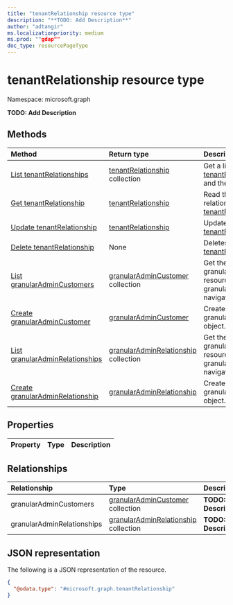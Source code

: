 ```yaml
---
title: "tenantRelationship resource type"
description: "**TODO: Add Description**"
author: "adtangir"
ms.localizationpriority: medium
ms.prod: ""gdap""
doc_type: resourcePageType
---
```


# tenantRelationship resource type

Namespace: microsoft.graph



**TODO: Add Description**

## Methods
|Method|Return type|Description|
|:---|:---|:---|
|[List tenantRelationships](../api/tenantrelationship-list.md)|[tenantRelationship](../resources/tenantrelationship.md) collection|Get a list of the [tenantRelationship](../resources/tenantrelationship.md) objects and their properties.|
|[Get tenantRelationship](../api/tenantrelationship-get.md)|[tenantRelationship](../resources/tenantrelationship.md)|Read the properties and relationships of a [tenantRelationship](../resources/tenantrelationship.md) object.|
|[Update tenantRelationship](../api/tenantrelationship-update.md)|[tenantRelationship](../resources/tenantrelationship.md)|Update the properties of a [tenantRelationship](../resources/tenantrelationship.md) object.|
|[Delete tenantRelationship](../api/tenantrelationship-delete.md)|None|Deletes a [tenantRelationship](../resources/tenantrelationship.md) object.|
|[List granularAdminCustomers](../api/tenantrelationship-list-granularadmincustomers.md)|[granularAdminCustomer](../resources/granularadmincustomer.md) collection|Get the granularAdminCustomer resources from the granularAdminCustomers navigation property.|
|[Create granularAdminCustomer](../api/tenantrelationship-post-granularadmincustomers.md)|[granularAdminCustomer](../resources/granularadmincustomer.md)|Create a new granularAdminCustomer object.|
|[List granularAdminRelationships](../api/tenantrelationship-list-granularadminrelationships.md)|[granularAdminRelationship](../resources/granularadminrelationship.md) collection|Get the granularAdminRelationship resources from the granularAdminRelationships navigation property.|
|[Create granularAdminRelationship](../api/tenantrelationship-post-granularadminrelationships.md)|[granularAdminRelationship](../resources/granularadminrelationship.md)|Create a new granularAdminRelationship object.|

## Properties
|Property|Type|Description|
|:---|:---|:---|

## Relationships
|Relationship|Type|Description|
|:---|:---|:---|
|granularAdminCustomers|[granularAdminCustomer](../resources/granularadmincustomer.md) collection|**TODO: Add Description**|
|granularAdminRelationships|[granularAdminRelationship](../resources/granularadminrelationship.md) collection|**TODO: Add Description**|

## JSON representation
The following is a JSON representation of the resource.
<!-- {
  "blockType": "resource",
  "keyProperty": "id",
  "@odata.type": "microsoft.graph.tenantRelationship",
  "openType": false
}
-->
``` json
{
  "@odata.type": "#microsoft.graph.tenantRelationship"
}
```

